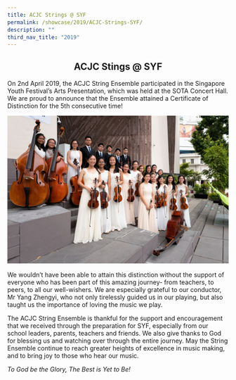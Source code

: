 ```yaml
---
title: ACJC Strings @ SYF
permalink: /showcase/2019/ACJC-Strings-SYF/
description: ""
third_nav_title: "2019"
---
```

## <center> ACJC Stings @ SYF </center>

On 2nd April 2019, the ACJC String Ensemble participated in the Singapore Youth Festival’s Arts Presentation, which was held at the SOTA Concert Hall. We are proud to announce that the Ensemble attained a Certificate of Distinction for the 5th consecutive time!

![](/images/Strings.jpeg)

We wouldn’t have been able to attain this distinction without the support of everyone who has been part of this amazing journey- from teachers, to peers, to all our well-wishers. We are especially grateful to our conductor, Mr Yang Zhengyi, who not only tirelessly guided us in our playing, but also taught us the importance of loving the music we play.

The ACJC String Ensemble is thankful for the support and encouragement that we received through the preparation for SYF, especially from our school leaders, parents, teachers and friends. We also give thanks to God for blessing us and watching over through the entire journey. May the String Ensemble continue to reach greater heights of excellence in music making, and to bring joy to those who hear our music.

_To God be the Glory, The Best is Yet to Be!_